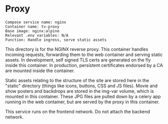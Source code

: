 # Proxy

```
Compose service name: nginx
Container name: tv-proxy
Base image: nginx:alpine
Relevant .env variables: N/A
Function: Handle ingress, serve static assets
```

This directory is for the NGINX reverse proxy. This container handles incoming requests, forwarding them to the web container and serving static assets. In development, self signed TLS certs are generated on the fly inside this container. In production, persistent certificates endorsed by a CA are mounted inside the container.

Static assets relating to the structure of the site are stored here in the "static" directory (things like icons, buttons, CSS and JS files). Movie and show posters and backdrops are stored in the img-var volume, which is mounted in this container. These JPG files are pulled down by a celery app running in the web container, but are served by the proxy in this container.

This service runs on the frontend network. Do not attach the backend network.